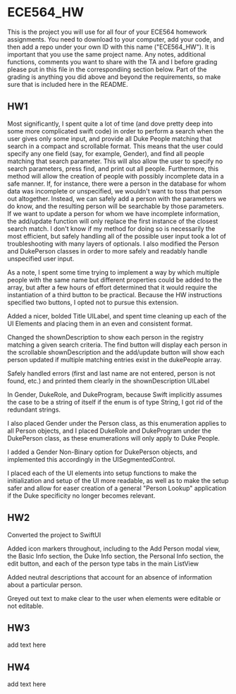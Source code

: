 #   ECE564_HW 
This is the project you will use for all four of your ECE564 homework assignments. You need to download to your computer, add your code, and then add a repo under your own ID with this name ("ECE564_HW"). It is important that you use the same project name.  Any notes, additional functions, comments you want to share with the TA and I before grading please put in this file in the correspondiing section below.  Part of the grading is anything you did above and beyond the requirements, so make sure that is included here in the README.

## HW1

Most significantly, I spent quite a lot of time (and dove pretty deep into some more complicated swift code) in order to perform a search when the user gives only some input, and provide all Duke People matching that search in a compact and scrollable format. This means that the user could specify any one field (say, for example, Gender), and find all people matching that search parameter. This will also allow the user to specify no search parameters, press find, and print out all people. Furthermore, this method will allow the creation of people with possibly incomplete data in a safe manner. If, for instance, there were a person in the database for whom data was incomplete or unspecified, we wouldn't want to toss that person out altogether. Instead, we can safely add a person with the parameters we do know, and the resulting person will be searchable by those parameters. If we want to update a person for whom we have incomplete information, the add/update function will only replace the first instance of the closest search match. I don't know if my method for doing so is necessarily the most efficient, but safely handling all of the possible user input took a lot of troubleshooting with many layers of optionals. I also modified the Person and DukePerson classes in order to more safely and readably handle unspecified user input. 

As a note, I spent some time trying to implement a way by which multiple people with the same name but different properties could be added to the array, but after a few hours of effort determined that it would require the instantiation of a third button to be practical. Because the HW instructions specified two buttons, I opted not to pursue this extension.

Added a nicer, bolded Title UILabel, and spent time cleaning up each of the UI Elements and placing them in an even and consistent format. 

Changed the shownDescription to show each person in the registry matching a given search criteria. The find button will display each person in the scrollable shownDescription and the add/update button will show each person updated if multiple matching entries exist in the dukePeople array. 

Safely handled errors (first and last name are not entered, person is not found, etc.) and printed them clearly in the shownDescription UILabel

In Gender, DukeRole, and DukeProgram, because Swift implicitly assumes the case to be a string of itself if the enum is of type String, I got rid of the redundant strings.

I also placed Gender under the Person class, as this enumeration applies to all Person objects, and I placed DukeRole and DukeProgram under the DukePerson class, as these enumerations will only apply to Duke People. 

I added a Gender Non-Binary option for DukePerson objects, and implemented this accordingly in the UISegmentedControl. 

I placed each of the UI elements into setup functions to make the initialization and setup of the UI more readable, as well as to make the setup safer and allow for easer creation of a general "Person Lookup" application if the Duke specificity no longer becomes relevant. 


## HW2

Converted the project to SwiftUI

Added icon markers throughout, including to the Add Person modal view, the Basic Info section, the Duke Info section, the Personal Info section, the edit button, and each of the person type tabs in the main ListView

Added neutral descriptions that account for an absence of information about a particular person. 

Greyed out text to make clear to the user when elements were editable or not editable.

## HW3
add text here

## HW4
add text here


